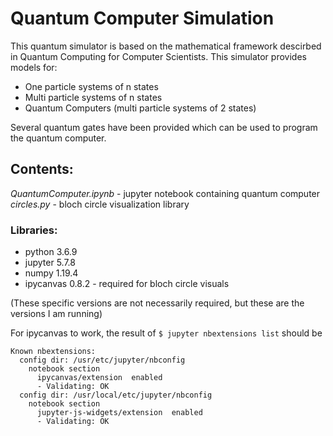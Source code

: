 # Quantum Computer Simulation

This quantum simulator is based on the mathematical framework descirbed in Quantum Computing for Computer Scientists.
This simulator provides models for:
* One particle systems of n states
* Multi particle systems of n states
* Quantum Computers (multi particle systems of 2 states)

Several quantum gates have been provided which can be used to program the quantum computer.

## Contents:

*QuantumComputer.ipynb* - jupyter notebook containing quantum computer
*circles.py* - bloch circle visualization library

### Libraries: 
* python 3.6.9
* jupyter 5.7.8
* numpy 1.19.4
* ipycanvas 0.8.2 - required for bloch circle visuals

(These specific versions are not necessarily required, but these are the versions I am running)

For ipycanvas to work, the result of ```$ jupyter nbextensions list``` should be 

```
Known nbextensions:
  config dir: /usr/etc/jupyter/nbconfig
    notebook section
      ipycanvas/extension  enabled 
      - Validating: OK
  config dir: /usr/local/etc/jupyter/nbconfig
    notebook section
      jupyter-js-widgets/extension  enabled 
      - Validating: OK
```
